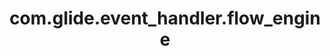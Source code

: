 ---
weight: 370
layout: page
title: com.glide.event_handler.flow_engine
description: ""
value: "com.snc.process_flow.engine.ProcessHubEventHandler"
---